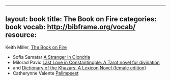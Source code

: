 ---
layout: book
title: The Book on Fire
categories: book
vocab: http://bibframe.org/vocab/
resource:
----
Keith Miller, <a href="http://uva.worldcat.org/oclc/772530906" typeof="Work">The Book on Fire</a>
* <span resouce="http://dbpedia.org/resource/Sofia_Samatar" typeof="Person">Sofia Samatar <a href="http://uva.worldcat.org/oclc/756582258" typeof="Work">A Stranger in Olondria</a>
* <span resouce="http://dbpedia.org/resource/ilorad_Pavić" typeof="Person">Milorad Pavic</span> <a href="http://uva.worldcat.org/oclc/47696637" typeof="Work">Last Love in Constantinople: A Tarot novel for divination</a>
* and <a href="http://uva.worldcat.org/oclc/18163210" typeof="Work">Dictionary of the Khazars: A Lexicon Novel (female edition)</a>
* <span resouce="http://dbpedia.org/resource/Catherynne_M._Valente" typeof="Person">Catherynne Valente</span> <a href="http://uva.worldcat.org/oclc/232129602" typeof="Work">Palimpsest</a>

